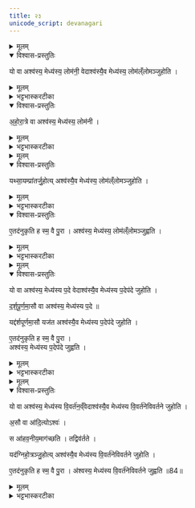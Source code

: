 ```yaml
---
title: २३
unicode_script: devanagari
---
```


<details><summary>मूलम्</summary>

यो वा अश्व॑स्य॒ मेध्य॑स्य॒ लोम॑नी॒ वेद॑ ।
अश्व॑स्यै॒व मेध्य॑स्य॒ लोम॑ल्ँलोमञ्जुहोति ।
</details>

<details open><summary>विश्वास-प्रस्तुतिः</summary>

यो वा अश्व॑स्य॒ मेध्य॑स्य॒ लोम॑नी॒ वेदाश्व॑स्यै॒व मेध्य॑स्य॒ लोम॑ल्ँलोमञ्जुहोति ।
</details>

<details><summary>मूलम्</summary>

यो वा अश्व॑स्य॒ मेध्य॑स्य॒ लोम॑नी॒ वेदाश्व॑स्यै॒व मेध्य॑स्य॒ लोम॑ल्ँलोमञ्जुहोति ।
</details>

<details><summary>भट्टभास्करटीका</summary>

1यो वा इत्यादि ॥ अहोरात्रादीनां अश्वावयवरूपणेन अश्वः स्तूयते । इत्थमिदं ज्ञातव्यमिति स्तुतिफलम् । अश्वस्य मेधार्हस्य संवत्सरप्रजापत्यात्मनः लोम्नोर्वेदिता तस्य लोम्नि लोम्नि सर्वेषु लोमसु होता बह्वीनामाहुतीनां होता भवति, आहुतिभूयस्त्वात् फलभूयस्त्वमिति भावः ।
</details>

<details open><summary>विश्वास-प्रस्तुतिः</summary>

अ॒हो॒रा॒त्रे वा अश्व॑स्य॒ मेध्य॑स्य॒ लोम॑नी ।
</details>

<details><summary>मूलम्</summary>

अ॒हो॒रा॒त्रे वा अश्व॑स्य॒ मेध्य॑स्य॒ लोम॑नी ।
</details>

<details><summary>भट्टभास्करटीका</summary>

के तर्हि महानुभावे अश्वस्य लोमनी? इत्याह - अहोरात्रे इति । संवत्सरप्रजापत्यात्मनोऽश्वस्य लोमस्थानीये अहोरात्रे,
</details>


<details><summary>मूलम्</summary>

यथ्सा॒यम्प्रा॑तर्जु॒होति॑ ।
अश्व॑स्यै॒व मेध्य॑स्य॒ लोम॑ल्ँलोमञ्जुहोति ।
</details>

<details open><summary>विश्वास-प्रस्तुतिः</summary>

यथ्सा॒यम्प्रा॑तर्जु॒होत्य् अश्व॑स्यै॒व मेध्य॑स्य॒ लोम॑ल्ँलोमञ्जुहोति ।
</details>

<details><summary>मूलम्</summary>

यथ्सा॒यम्प्रा॑तर्जु॒होत्य् अश्व॑स्यै॒व मेध्य॑स्य॒ लोम॑ल्ँलोमञ्जुहोति ।
</details>

<details><summary>भट्टभास्करटीका</summary>

एवं विदित्वा सायं प्रातरग्निहोत्रं जुह्वता अश्वस्य मेध्यस्य प्रजापतेरेव लोम्नि लोम्नि हुतं भवति ।
</details>

<details open><summary>विश्वास-प्रस्तुतिः</summary>

ए॒तद॑नुकृति ह स्म॒ वै पु॒रा ।
अश्व॑स्य॒ मेध्य॑स्य॒ लोम॑ल्ँलोमञ्जुह्वति ।
</details>

<details><summary>मूलम्</summary>

ए॒तद॑नुकृति ह स्म॒ वै पु॒रा ।
अश्व॑स्य॒ मेध्य॑स्य॒ लोम॑ल्ँलोमञ्जुह्वति ।
</details>

<details><summary>भट्टभास्करटीका</summary>

एतदनुकरणीयं यस्य तदेतदनुकृति इदमेवानुकुर्वन्तः पुराकल्पे अश्वस्य लोम्नि लोम्नि जुह्वति स्म अद्यत्वे तु ज्ञानमात्रेणैव तत्फलसिद्धिरिति भावः । 'लट् स्मे' इति लट् । एवमुत्तरत्र द्रष्टव्यम् ॥
</details>


<details><summary>मूलम्</summary>

यो वा अश्व॑स्य॒ मेध्य॑स्य प॒दे वेद॑ ।
अश्व॑स्यै॒व मेध्य॑स्य प॒देप॑दे जुहोति ।

द॒र्श॒पू॒र्ण॒मा॒सौ वा अश्व॑स्य॒ मेध्य॑स्य प॒दे ॥83॥  

यद्द॑र्शपूर्णमा॒सौ यज॑ते ।
अश्व॑स्यै॒व मेध्य॑स्य प॒देप॑दे जुहोति ।
</details>

<details open><summary>विश्वास-प्रस्तुतिः</summary>

यो वा अश्व॑स्य॒ मेध्य॑स्य प॒दे वेदाश्व॑स्यै॒व मेध्य॑स्य प॒देप॑दे जुहोति ।

द॒र्श॒पू॒र्ण॒मा॒सौ वा अश्व॑स्य॒ मेध्य॑स्य प॒दे ॥

यद्द॑र्शपूर्णमा॒सौ यज॑त  अश्व॑स्यै॒व मेध्य॑स्य प॒देप॑दे जुहोति ।  

ए॒तद॑नुकृति ह स्म॒ वै पु॒रा ।  
अश्व॑स्य॒ मेध्य॑स्य प॒देप॑दे जुह्वति ।
</details>

<details><summary>मूलम्</summary>

यो वा अश्व॑स्य॒ मेध्य॑स्य प॒दे वेदाश्व॑स्यै॒व मेध्य॑स्य प॒देप॑दे जुहोति ।

द॒र्श॒पू॒र्ण॒मा॒सौ वा अश्व॑स्य॒ मेध्य॑स्य प॒दे ॥

यद्द॑र्शपूर्णमा॒सौ यज॑त  अश्व॑स्यै॒व मेध्य॑स्य प॒देप॑दे जुहोति ।  

ए॒तद॑नुकृति ह स्म॒ वै पु॒रा ।  
अश्व॑स्य॒ मेध्य॑स्य प॒देप॑दे जुह्वति ।
</details>

<details><summary>भट्टभास्करटीका</summary>

2संवत्सरात्मनः प्रजापतेः पदस्थानीयौ दर्शपूर्णमासौ अमावास्यापौर्णमास्यौ तयोः दर्शपूर्णमासयोः कर्मणोः कर्ता । गतमन्यत् ॥
</details>


<details><summary>मूलम्</summary>

यो वा अश्व॑स्य॒ मेध्य॑स्य वि॒वर्त॑न॒व्ँवेद॑ ।
अश्व॑स्यै॒व मेध्य॑स्य वि॒वर्त॑नेविवर्तने जुहोति ।  

अ॒सौ वा आ॑दि॒त्योऽश्वः॑ ।
स आ॑हव॒नीय॒माग॑च्छति ।
तद्विव॑र्तते ।


यद॑ग्निहो॒त्रञ्जु॒होति॑ ।
अश्व॑स्यै॒व मेध्य॑स्य वि॒वर्त॑नेविवर्तने जुहोति ।
</details>

<details open><summary>विश्वास-प्रस्तुतिः</summary>

यो वा अश्व॑स्य॒ मेध्य॑स्य वि॒वर्त॑न॒व्ँवेदाश्व॑स्यै॒व मेध्य॑स्य वि॒वर्त॑नेविवर्तने जुहोति ।  

अ॒सौ वा आ॑दि॒त्योऽश्वः॑ ।  

स आ॑हव॒नीय॒माग॑च्छति ।
तद्विव॑र्तते ।

यद॑ग्निहो॒त्रञ्जु॒होत्य् अश्व॑स्यै॒व मेध्य॑स्य वि॒वर्त॑नेविवर्तने जुहोति ।  

ए॒तद॑नुकृति ह स्म॒ वै पु॒रा ।
अ॑श्वस्य॒ मेध्य॑स्य वि॒वर्त॑नेविवर्तने जुह्वति ॥84॥  
</details>

<details><summary>मूलम्</summary>

यो वा अश्व॑स्य॒ मेध्य॑स्य वि॒वर्त॑न॒व्ँवेदाश्व॑स्यै॒व मेध्य॑स्य वि॒वर्त॑नेविवर्तने जुहोति ।  

अ॒सौ वा आ॑दि॒त्योऽश्वः॑ ।  

स आ॑हव॒नीय॒माग॑च्छति ।
तद्विव॑र्तते ।

यद॑ग्निहो॒त्रञ्जु॒होत्य् अश्व॑स्यै॒व मेध्य॑स्य वि॒वर्त॑नेविवर्तने जुहोति ।  

ए॒तद॑नुकृति ह स्म॒ वै पु॒रा ।
अ॑श्वस्य॒ मेध्य॑स्य वि॒वर्त॑नेविवर्तने जुह्वति ॥84॥  
</details>

<details><summary>भट्टभास्करटीका</summary>

3संवत्सरात्मा प्रजापतिरादित्य एव । स एवाश्वत्वेन विवर्तते तस्य विवर्तनं आहवनीयप्रवेशः 'अग्निं वावादित्यस्सायं प्रविशति' इत्येवं विदित्वा अग्निहोत्रं जुह्वता अश्वस्य विवर्तने विवर्तने सर्वस्मिन् विवर्तनरूपे हुतं भवति । एवमीदृशप्रजापत्यात्मा अयमश्च इति अश्वस्यैव स्तुतिः ॥

इति भट्टभास्करमिश्रविरचिते ज्ञानयज्ञाख्ये यजुर्वेदभाष्ये अश्वमेधे तृतीयाष्टके नवमप्रपाठके त्रयोविंशोऽनुवाकः ॥
अश्वमेधस्समाप्तः ॥  

</details>

